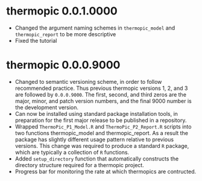 # thermopic 0.0.1.0000

* Changed the argument naming schemes in `thermopic_model` and `thermopic_report` to be more descriptive
* Fixed the tutorial

# thermopic 0.0.0.9000

* Changed to semantic versioning scheme, in order to follow recommended practice. Thus previous thermopic versions 1, 2, and 3 are followed by `0.0.0.9000`. The first, second, and third zeros are the major, minor, and patch version numbers, and the final 9000 number is the development version.
* Can now be installed using standard package installation tools, in preparation for the first major release to be published in a repository.
* Wrapped `ThermoPic_P1_Model.R` and `ThermoPic_P2_Report.R` scripts into two functions thermopic_model and thermopic_report. As a result the package has slightly different usage pattern relative to previous versions. This change was required to produce a standard `R` package, which are typically a collection of `R` functions.
* Added `setup_directory` function that automatically constructs the directory structure required for a thermopic project.
* Progress bar for monitoring the rate at which thermopics are contructed.
